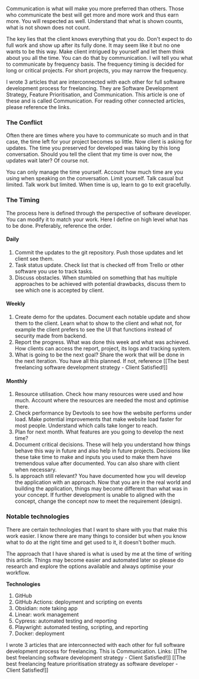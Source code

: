 Communication is what will make you more preferred than others. Those who communicate the best will get more and more work and thus earn more. You will respected as well. Understand that what is shown counts, what is not shown does not count.

The key lies that the client knows everything that you do. Don't expect to do full work and show up after its fully done. It may seem like it but no one wants to be this way. Make client intrigued by yourself and let them think about you all the time. You can do that by communication. I will tell you what to communicate by frequency basis. The frequency timing is decided for long or critical projects. For short projects, you may narrow the frequency.

I wrote 3 articles that are interconnected with each other for full software development process for freelancing. They are Software Development Strategy, Feature Prioritisation, and Communication. This article is one of these and is called Communication. For reading other connected articles, please reference the links.

### The Conflict
Often there are times where you have to communicate so much and in that case, the time left for your project becomes so little. Now client is asking for updates. The time you preserved for developed was taking by this long conversation. Should you tell the client that my time is over now, the updates wait later? Of course not.

You can only manage the time yourself. Account how much time are you using when speaking on the conversation. Limit yourself. Talk casual but limited. Talk work but limited. When time is up, learn to go to exit gracefully. 

### The Timing
The process here is defined through the perspective of software developer. You can modify it to match your work. Here I define on high level what has to be done. Preferably, reference the order.
#### Daily
1. Commit the updates to the git repository. Push those updates and let client see them.
2. Task status update. Check list that is checked off from Trello or other software you use to track tasks. 
3. Discuss obstacles. When stumbled on something that has multiple approaches to be achieved with potential drawbacks, discuss them to see which one is accepted by client.

#### Weekly
1. Create demo for the updates. Document each notable update and show them to the client. Learn what to show to the client and what not, for example the client prefers to see the UI that functions instead of security made from backend. 
2. Report the progress. What was done this week and what was achieved. How clients can access the report, project, its logs and tracking system.
3. What is going to be the next goal? Share the work that will be done in the next iteration. You have all this planned. If not, reference [[The best freelancing software development strategy - Client Satisfied!]]

#### Monthly
1. Resource utilisation. Check how many resources were used and how much. Account where the resources are needed the most and optimise there.
2. Check performance by Devtools to see how the website performs under load. Make potential improvements that make website load faster for most people. Understand which calls take longer to reach.
3. Plan for next month. What features are you going to develop the next time?
4. Document critical decisions. These will help you understand how things behave this way in future and also help in future projects. Decisions like these take time to make and inputs you used to make them have tremendous value after documented. You can also share with client when necessary.
5. Is approach still relevant? You have documented how you will develop the application with an approach. Now that you are in the real world and building the application, things may become different than what was in your concept. If further development is unable to aligned with the concept, change the concept now to meet the requirement (design).

### Notable technologies
There are certain technologies that I want to share with you that make this work easier. I know there are many things to consider but when you know what to do at the right time and get used to it, it doesn't bother much. 

The approach that I have shared is what is used by me at the time of writing this article. Things may become easier and automated later so please do research and explore the options available and always optimise your workflow.

**Technologies**
1. GitHub
2. GitHub Actions: deployment and scripting on events
3. Obsidian: note taking app
4. Linear: work management
5. Cypress: automated testing and reporting
6. Playwright: automated testing, scripting, and reporting
7. Docker: deployment

I wrote 3 articles that are interconnected with each other for full software development process for freelancing. This is Communication.
Links:
[[The best freelancing software development strategy - Client Satisfied!]]
[[The best freelancing feature prioritisation strategy as software developer - Client Satisfied!]]